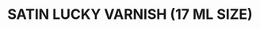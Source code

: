 ---
layout: product
title: "SATIN LUCKY VARNISH (17 ML SIZE)"
price: "300" 
desc: "Akrilni Lak"
img_path: "/assets/img/A.MIG-2056.jpg"
brand: "AMMO"
available: false
special_offer: false
new: false
soon: false
cat: "020000"
subcat: "020100"
subsubcat: "020104"
sifra: "A.MIG-2056"
popular: false
---